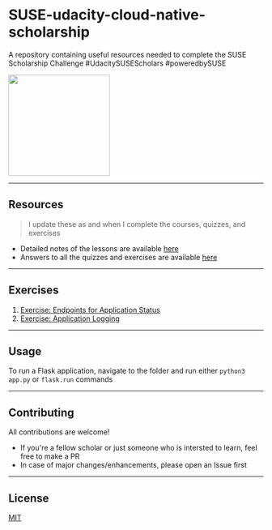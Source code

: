 # SUSE-udacity-cloud-native-scholarship

A repository containing useful resources needed to complete the SUSE Scholarship Challenge #UdacitySUSEScholars #poweredbySUSE 

<img src="https://udacity-email.s3-us-west-2.amazonaws.com/SUSE+Scholarship+badge.png?bsft_aaid=affd8710-61ff-4001-baca-1d4a7303381d&bsft_eid=02c4a236-2164-461d-ab1a-8c4660033b44&utm_campaign=sch_600_2021-06-03_ndxxx_suse-winner_p1_global&utm_source=blueshift&utm_medium=email&utm_content=sch_600_2021-06-03_ndxxx_suse-winner_p1_global&bsft_clkid=58b41dd3-8224-4592-9be5-7e6e141111b4&bsft_uid=f7dd5e62-2463-4d3e-a3d9-829d4c44f344&bsft_mid=36c73aec-5a66-4a4c-b5c1-d4a17bf3787f&bsft_mime_type=html&bsft_ek=2021-06-03T16%3A32%3A30Z&bsft_lx=5&bsft_tv=4" height="200px">

---

## Resources 

> I update these as and when I complete the courses, quizzes, and exercises

- Detailed notes of the lessons are available [here](https://www.notion.so/smolpkg/Udacity-SUSE-Cloud-Native-Scholarship-Program-e42890b84701411da4b6e7b95403ce08)
- Answers to all the quizzes and exercises are available [here](https://www.notion.so/smolpkg/Udacity-SUSE-Cloud-Native-Scholarship-Program-Exercises-and-Quizzes-83cb4ccfac3b4f92b663dcbf6886409d)

--- 

## Exercises
1. [Exercise: Endpoints for Application Status](exercises/1-endpoints)
2. [Exercise: Application Logging](exercises/2-logging)

---
## Usage
To run a Flask application, navigate to the folder and run either `python3 app.py` or `flask.run` commands

---

## Contributing 

All contributions are welcome!

- If you're a fellow scholar or just someone who is intersted to learn, feel free to make a PR
- In case of major changes/enhancements, please open an Issue first

--- 
## License

[MIT](LICENSE)

